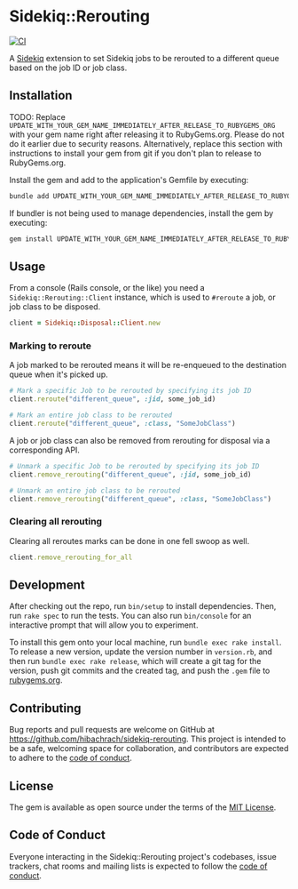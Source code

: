 # Sidekiq::Rerouting

[![CI](https://github.com/hibachrach/sidekiq-disposal/actions/workflows/main.yml/badge.svg)](https://github.com/hibachrach/sidekiq-disposal/actions)

A [Sidekiq][sidekiq] extension to set Sidekiq jobs to be rerouted to a different queue based on the job ID or job class.

## Installation

TODO: Replace `UPDATE_WITH_YOUR_GEM_NAME_IMMEDIATELY_AFTER_RELEASE_TO_RUBYGEMS_ORG` with your gem name right after releasing it to RubyGems.org. Please do not do it earlier due to security reasons. Alternatively, replace this section with instructions to install your gem from git if you don't plan to release to RubyGems.org.

Install the gem and add to the application's Gemfile by executing:

```bash
bundle add UPDATE_WITH_YOUR_GEM_NAME_IMMEDIATELY_AFTER_RELEASE_TO_RUBYGEMS_ORG
```

If bundler is not being used to manage dependencies, install the gem by executing:

```bash
gem install UPDATE_WITH_YOUR_GEM_NAME_IMMEDIATELY_AFTER_RELEASE_TO_RUBYGEMS_ORG
```

## Usage

From a console (Rails console, or the like) you need a `Sidekiq::Rerouting::Client` instance, which is used to `#reroute` a job, or job class to be disposed.

```ruby
client = Sidekiq::Disposal::Client.new
```

### Marking to reroute

A job marked to be rerouted means it will be re-enqueued to the destination queue when it's picked up.

```ruby
# Mark a specific Job to be rerouted by specifying its job ID
client.reroute("different_queue", :jid, some_job_id)

# Mark an entire job class to be rerouted
client.reroute("different_queue", :class, "SomeJobClass")
```

A job or job class can also be removed from rerouting for disposal via a corresponding API.

```ruby
# Unmark a specific Job to be rerouted by specifying its job ID
client.remove_rerouting("different_queue", :jid, some_job_id)

# Unmark an entire job class to be rerouted
client.remove_rerouting("different_queue", :class, "SomeJobClass")
```

### Clearing all rerouting

Clearing all reroutes marks can be done in one fell swoop as well.

```ruby
client.remove_rerouting_for_all
```


## Development

After checking out the repo, run `bin/setup` to install dependencies. Then, run `rake spec` to run the tests. You can also run `bin/console` for an interactive prompt that will allow you to experiment.

To install this gem onto your local machine, run `bundle exec rake install`. To release a new version, update the version number in `version.rb`, and then run `bundle exec rake release`, which will create a git tag for the version, push git commits and the created tag, and push the `.gem` file to [rubygems.org](https://rubygems.org).

## Contributing

Bug reports and pull requests are welcome on GitHub at https://github.com/hibachrach/sidekiq-rerouting. This project is intended to be a safe, welcoming space for collaboration, and contributors are expected to adhere to the [code of conduct](https://github.com/hibachrach/sidekiq-rerouting/blob/main/CODE_OF_CONDUCT.md).

## License

The gem is available as open source under the terms of the [MIT License](https://opensource.org/licenses/MIT).

## Code of Conduct

Everyone interacting in the Sidekiq::Rerouting project's codebases, issue trackers, chat rooms and mailing lists is expected to follow the [code of conduct](https://github.com/hibachrach/sidekiq-rerouting/blob/main/CODE_OF_CONDUCT.md).

[sidekiq]: https://sidekiq.org "Simple, efficient background jobs for Ruby."
